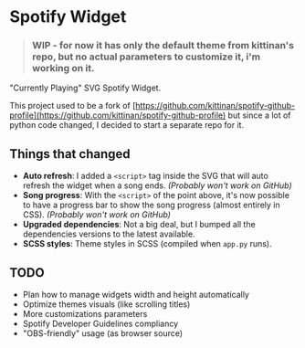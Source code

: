 # Spotify Widget

> ### **WIP** - for now it has only the default theme from kittinan's repo, but no actual parameters to customize it, i'm  working on it.

"Currently Playing" SVG Spotify Widget.

This project used to be a fork of [https://github.com/kittinan/spotify-github-profile](https://github.com/kittinan/spotify-github-profile) but since a lot of python code changed, I decided to start a separate repo for it.

## **Things that changed**
- **Auto refresh**: I added a `<script>` tag inside the SVG that will auto refresh the widget when a song ends. *(Probably won't work on GitHub)*
- **Song progress**: With the `<script>` of the point above, it's now possible to have a progress bar to show the song progress (almost entirely in CSS). *(Probably won't work on GitHub)*
- **Upgraded dependencies**: Not a big deal, but I bumped all the dependencies versions to the latest available.
- **SCSS styles**: Theme styles in SCSS (compiled when `app.py` runs).

## **TODO**
- Plan how to manage widgets width and height automatically
- Optimize themes visuals (like scrolling titles)
- More customizations parameters
- Spotify Developer Guidelines compliancy
- "OBS-friendly" usage (as browser source)
